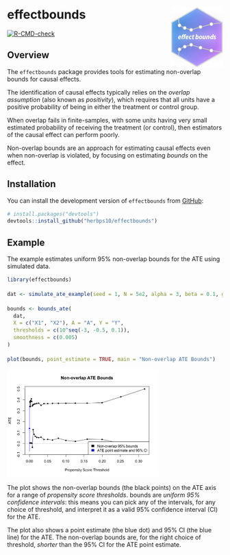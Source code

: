 
<!-- README.md is generated from README.Rmd. Please edit that file -->

# effectbounds <img src="man/figures/logo.png" align="right" height="140" />

<!-- badges: start -->

[![R-CMD-check](https://github.com/herbps10/effectbounds/actions/workflows/R-CMD-check.yaml/badge.svg)](https://github.com/herbps10/effectbounds/actions/workflows/R-CMD-check.yaml)
<!-- badges: end -->

## Overview

The `effectbounds` package provides tools for estimating non-overlap
bounds for causal effects.

The identification of causal effects typically relies on the *overlap
assumption* (also known as *positivity*), which requires that all units
have a positive probability of being in either the treatment or control
group.

When overlap fails in finite-samples, with some units having very small
estimated probability of receiving the treatment (or control), then
estimators of the causal effect can perform poorly.

Non-overlap bounds are an approach for estimating causal effects even
when non-overlap is violated, by focusing on estimating *bounds* on the
effect.

## Installation

You can install the development version of `effectbounds` from
[GitHub](https://github.com/herbps10/effectbounds):

``` r
# install.packages("devtools")
devtools::install_github("herbps10/effectbounds")
```

## Example

The example estimates uniform 95% non-overlap bounds for the ATE using
simulated data.

``` r
library(effectbounds)

dat <- simulate_ate_example(seed = 1, N = 5e2, alpha = 3, beta = 0.1, gamma = 1)

bounds <- bounds_ate(
  dat, 
  X = c("X1", "X2"), A = "A", Y = "Y", 
  thresholds = c(10^seq(-3, -0.5, 0.1)), 
  smoothness = c(0.005)
)

plot(bounds, point_estimate = TRUE, main = "Non-overlap ATE Bounds")
```

<img src="man/figures/README-example-1.png" width="70%" />

The plot shows the non-overlap bounds (the black points) on the ATE axis
for a range of *propensity score thresholds*. bounds are *uniform 95%
confidence intervals*: this means you can pick any of the intervals, for
any choice of threshold, and interpret it as a valid 95% confidence
interval (CI) for the ATE.

The plot also shows a point estimate (the blue dot) and 95% CI (the blue
line) for the ATE. The non-overlap bounds are, for the right choice of
threshold, *shorter* than the 95% CI for the ATE point estimate.
